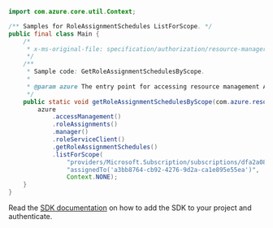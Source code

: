```java
import com.azure.core.util.Context;

/** Samples for RoleAssignmentSchedules ListForScope. */
public final class Main {
    /*
     * x-ms-original-file: specification/authorization/resource-manager/Microsoft.Authorization/stable/2020-10-01/examples/GetRoleAssignmentSchedulesByScope.json
     */
    /**
     * Sample code: GetRoleAssignmentSchedulesByScope.
     *
     * @param azure The entry point for accessing resource management APIs in Azure.
     */
    public static void getRoleAssignmentSchedulesByScope(com.azure.resourcemanager.AzureResourceManager azure) {
        azure
            .accessManagement()
            .roleAssignments()
            .manager()
            .roleServiceClient()
            .getRoleAssignmentSchedules()
            .listForScope(
                "providers/Microsoft.Subscription/subscriptions/dfa2a084-766f-4003-8ae1-c4aeb893a99f",
                "assignedTo('a3bb8764-cb92-4276-9d2a-ca1e895e55ea')",
                Context.NONE);
    }
}
```

Read the [SDK documentation](https://github.com/Azure/azure-sdk-for-java/blob/azure-resourcemanager_2.15.0/sdk/resourcemanager/azure-resourcemanager/README.md) on how to add the SDK to your project and authenticate.
